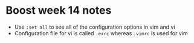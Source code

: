 # Boost week 14 notes
* Use `:set all` to see all of the configuration options in vim and vi
* Configuration file for vi is called `.exrc` whereas `.vimrc` is
  used for vim

